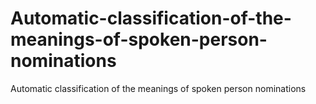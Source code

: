 # Automatic-classification-of-the-meanings-of-spoken-person-nominations
Automatic classification of the meanings of spoken person nominations
